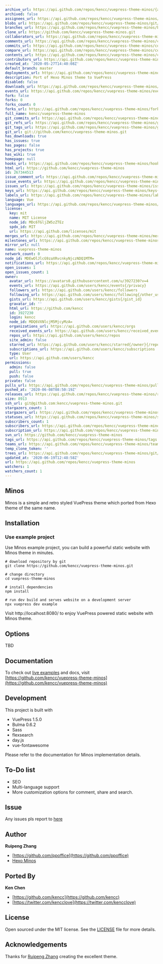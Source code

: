 ```yaml
---
archive_url: https://api.github.com/repos/kencc/vuepress-theme-minos/{archive_format}{/ref}
archived: false
assignees_url: https://api.github.com/repos/kencc/vuepress-theme-minos/assignees{/user}
blobs_url: https://api.github.com/repos/kencc/vuepress-theme-minos/git/blobs{/sha}
branches_url: https://api.github.com/repos/kencc/vuepress-theme-minos/branches{/branch}
clone_url: https://github.com/kencc/vuepress-theme-minos.git
collaborators_url: https://api.github.com/repos/kencc/vuepress-theme-minos/collaborators{/collaborator}
comments_url: https://api.github.com/repos/kencc/vuepress-theme-minos/comments{/number}
commits_url: https://api.github.com/repos/kencc/vuepress-theme-minos/commits{/sha}
compare_url: https://api.github.com/repos/kencc/vuepress-theme-minos/compare/{base}...{head}
contents_url: https://api.github.com/repos/kencc/vuepress-theme-minos/contents/{+path}
contributors_url: https://api.github.com/repos/kencc/vuepress-theme-minos/contributors
created_at: '2020-05-27T14:40:08Z'
default_branch: master
deployments_url: https://api.github.com/repos/kencc/vuepress-theme-minos/deployments
description: Port of Hexo Minos theme to VuePress
disabled: false
downloads_url: https://api.github.com/repos/kencc/vuepress-theme-minos/downloads
events_url: https://api.github.com/repos/kencc/vuepress-theme-minos/events
fork: false
forks: 0
forks_count: 0
forks_url: https://api.github.com/repos/kencc/vuepress-theme-minos/forks
full_name: kencc/vuepress-theme-minos
git_commits_url: https://api.github.com/repos/kencc/vuepress-theme-minos/git/commits{/sha}
git_refs_url: https://api.github.com/repos/kencc/vuepress-theme-minos/git/refs{/sha}
git_tags_url: https://api.github.com/repos/kencc/vuepress-theme-minos/git/tags{/sha}
git_url: git://github.com/kencc/vuepress-theme-minos.git
has_downloads: true
has_issues: true
has_pages: false
has_projects: true
has_wiki: true
homepage: null
hooks_url: https://api.github.com/repos/kencc/vuepress-theme-minos/hooks
html_url: https://github.com/kencc/vuepress-theme-minos
id: 267344513
issue_comment_url: https://api.github.com/repos/kencc/vuepress-theme-minos/issues/comments{/number}
issue_events_url: https://api.github.com/repos/kencc/vuepress-theme-minos/issues/events{/number}
issues_url: https://api.github.com/repos/kencc/vuepress-theme-minos/issues{/number}
keys_url: https://api.github.com/repos/kencc/vuepress-theme-minos/keys{/key_id}
labels_url: https://api.github.com/repos/kencc/vuepress-theme-minos/labels{/name}
language: Vue
languages_url: https://api.github.com/repos/kencc/vuepress-theme-minos/languages
license:
  key: mit
  name: MIT License
  node_id: MDc6TGljZW5zZTEz
  spdx_id: MIT
  url: https://api.github.com/licenses/mit
merges_url: https://api.github.com/repos/kencc/vuepress-theme-minos/merges
milestones_url: https://api.github.com/repos/kencc/vuepress-theme-minos/milestones{/number}
mirror_url: null
name: vuepress-theme-minos
network_count: 0
node_id: MDEwOlJlcG9zaXRvcnkyNjczNDQ1MTM=
notifications_url: https://api.github.com/repos/kencc/vuepress-theme-minos/notifications{?since,all,participating}
open_issues: 1
open_issues_count: 1
owner:
  avatar_url: https://avatars0.githubusercontent.com/u/3927230?v=4
  events_url: https://api.github.com/users/kencc/events{/privacy}
  followers_url: https://api.github.com/users/kencc/followers
  following_url: https://api.github.com/users/kencc/following{/other_user}
  gists_url: https://api.github.com/users/kencc/gists{/gist_id}
  gravatar_id: ''
  html_url: https://github.com/kencc
  id: 3927230
  login: kencc
  node_id: MDQ6VXNlcjM5MjcyMzA=
  organizations_url: https://api.github.com/users/kencc/orgs
  received_events_url: https://api.github.com/users/kencc/received_events
  repos_url: https://api.github.com/users/kencc/repos
  site_admin: false
  starred_url: https://api.github.com/users/kencc/starred{/owner}{/repo}
  subscriptions_url: https://api.github.com/users/kencc/subscriptions
  type: User
  url: https://api.github.com/users/kencc
permissions:
  admin: false
  pull: true
  push: false
private: false
pulls_url: https://api.github.com/repos/kencc/vuepress-theme-minos/pulls{/number}
pushed_at: '2020-06-08T08:50:19Z'
releases_url: https://api.github.com/repos/kencc/vuepress-theme-minos/releases{/id}
size: 8913
ssh_url: git@github.com:kencc/vuepress-theme-minos.git
stargazers_count: 1
stargazers_url: https://api.github.com/repos/kencc/vuepress-theme-minos/stargazers
statuses_url: https://api.github.com/repos/kencc/vuepress-theme-minos/statuses/{sha}
subscribers_count: 1
subscribers_url: https://api.github.com/repos/kencc/vuepress-theme-minos/subscribers
subscription_url: https://api.github.com/repos/kencc/vuepress-theme-minos/subscription
svn_url: https://github.com/kencc/vuepress-theme-minos
tags_url: https://api.github.com/repos/kencc/vuepress-theme-minos/tags
teams_url: https://api.github.com/repos/kencc/vuepress-theme-minos/teams
temp_clone_token: ''
trees_url: https://api.github.com/repos/kencc/vuepress-theme-minos/git/trees{/sha}
updated_at: '2020-06-19T12:48:58Z'
url: https://api.github.com/repos/kencc/vuepress-theme-minos
watchers: 1
watchers_count: 1
---
```


## Minos

Minos is a simple and retro styled VuePress theme which ported from Hexo theme of the same name.

## Installation

### Use example project

Use Minos example project, you can build a powerful static website with Minos theme in minutes.

```
# download repository by git
git clone https://github.com/kencc/vuepress-theme-minos.git

# change directory
cd vuepress-theme-minos

# install dependencies
npm install

# run dev build and serves website on a development server
npx vuepress dev example
```

Visit http://localhost:8080/ to enjoy VuePress powered static website with Minos theme.

## Options

TBD

## Documentation

To check out [live examples](https://github.com/kencc/vuepress-theme-minos) and docs, visit [https://github.com/kencc/vuepress-theme-minos](https://github.com/kencc/vuepress-theme-minos)

## Development

This project is built with

- VuePress 1.5.0
- Bulma 0.6.2
- Sass
- flexsearch
- day.js
- vue-fontawesome

Please refer to the documentation for Minos implementation details.

## To-Do list

- SEO
- Multi-language support
- More customization options for comment, share and search.

## Issue

Any issues pls report to [here](https://github.com/kencc/vuepress-theme-minos/issues)

## Author

**Ruipeng Zhang**

- [https://github.com/ppoffice](https://github.com/ppoffice)
- [Hexo Minos](https://github.com/ppoffice/hexo-theme-minos)

## Ported By

**Ken Chen**

- [https://github.com/kencc](https://github.com/kencc)
- [https://twitter.com/kencclove](https://twitter.com/kencclove)

## License

Open sourced under the MIT license. See the [LICENSE](https://github.com/kencc/vuepress-theme-minos/blob/master/README.md) file for more details.

## Acknowledgements

Thanks for [Ruipeng Zhang](https://github.com/ppoffice) creating the excellent theme.
